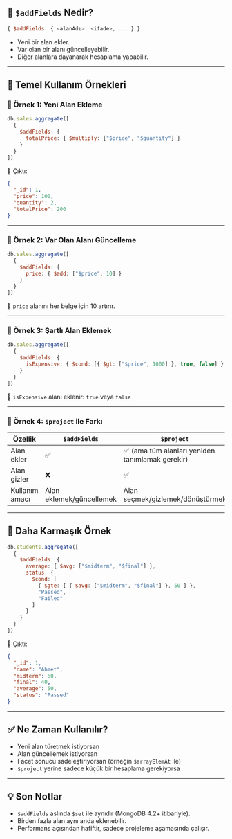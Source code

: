 
## 🧠 `$addFields` Nedir?

```js
{ $addFields: { <alanAdı>: <ifade>, ... } }
```

- Yeni bir alan ekler.
- Var olan bir alanı güncelleyebilir.
- Diğer alanlara dayanarak hesaplama yapabilir.

---

## 📌 Temel Kullanım Örnekleri

### 🎯 Örnek 1: Yeni Alan Ekleme

```js
db.sales.aggregate([
  {
    $addFields: {
      totalPrice: { $multiply: ["$price", "$quantity"] }
    }
  }
])
```

🧾 Çıktı:

```json
{
  "_id": 1,
  "price": 100,
  "quantity": 2,
  "totalPrice": 200
}
```

---

### 🎯 Örnek 2: Var Olan Alanı Güncelleme

```js
db.sales.aggregate([
  {
    $addFields: {
      price: { $add: ["$price", 10] }
    }
  }
])
```

📌 `price` alanını her belge için 10 artırır.

---

### 🎯 Örnek 3: Şartlı Alan Eklemek

```js
db.sales.aggregate([
  {
    $addFields: {
      isExpensive: { $cond: [{ $gt: ["$price", 1000] }, true, false] }
    }
  }
])
```

📌 `isExpensive` alanı eklenir: `true` veya `false`

---

### 🎯 Örnek 4: `$project` ile Farkı

|Özellik|`$addFields`|`$project`|
|---|---|---|
|Alan ekler|✅|✅ (ama tüm alanları yeniden tanımlamak gerekir)|
|Alan gizler|❌|✅|
|Kullanım amacı|Alan eklemek/güncellemek|Alan seçmek/gizlemek/dönüştürmek|

---

## 🧪 Daha Karmaşık Örnek

```js
db.students.aggregate([
  {
    $addFields: {
      average: { $avg: ["$midterm", "$final"] },
      status: {
        $cond: [
          { $gte: [ { $avg: ["$midterm", "$final"] }, 50 ] },
          "Passed",
          "Failed"
        ]
      }
    }
  }
])
```

🧾 Çıktı:

```json
{
  "_id": 1,
  "name": "Ahmet",
  "midterm": 60,
  "final": 40,
  "average": 50,
  "status": "Passed"
}
```

---

## ✅ Ne Zaman Kullanılır?

- Yeni alan türetmek istiyorsan
- Alan güncellemek istiyorsan
- Facet sonucu sadeleştiriyorsan (örneğin `$arrayElemAt` ile)
- `$project` yerine sadece küçük bir hesaplama gerekiyorsa


---

## 💡 Son Notlar

- `$addFields` aslında `$set` ile aynıdır (MongoDB 4.2+ itibariyle).
- Birden fazla alan aynı anda eklenebilir.
- Performans açısından hafiftir, sadece projeleme aşamasında çalışır.
